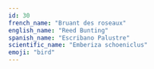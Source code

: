 ```yaml
---
id: 30
french_name: "Bruant des roseaux"
english_name: "Reed Bunting"
spanish_name: "Escribano Palustre"
scientific_name: "Emberiza schoeniclus"
emoji: "bird"
---
```

